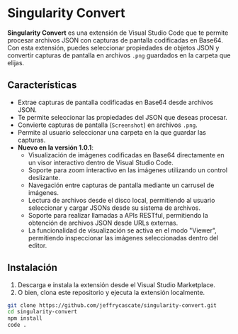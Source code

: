 # Singularity Convert

**Singularity Convert** es una extensión de Visual Studio Code que te permite procesar archivos JSON con capturas de pantalla codificadas en Base64. Con esta extensión, puedes seleccionar propiedades de objetos JSON y convertir capturas de pantalla en archivos `.png` guardados en la carpeta que elijas.

## Características

- Extrae capturas de pantalla codificadas en Base64 desde archivos JSON.
- Te permite seleccionar las propiedades del JSON que deseas procesar.
- Convierte capturas de pantalla (`Screenshot`) en archivos `.png`.
- Permite al usuario seleccionar una carpeta en la que guardar las capturas.
- **Nuevo en la versión 1.0.1**:
  - Visualización de imágenes codificadas en Base64 directamente en un visor interactivo dentro de Visual Studio Code.
  - Soporte para zoom interactivo en las imágenes utilizando un control deslizante.
  - Navegación entre capturas de pantalla mediante un carrusel de imágenes.
  - Lectura de archivos desde el disco local, permitiendo al usuario seleccionar y cargar JSONs desde su sistema de archivos.
  - Soporte para realizar llamadas a APIs RESTful, permitiendo la obtención de archivos JSON desde URLs externas.
  - La funcionalidad de visualización se activa en el modo "Viewer", permitiendo inspeccionar las imágenes seleccionadas dentro del editor.

## Instalación

1. Descarga e instala la extensión desde el Visual Studio Marketplace.
2. O bien, clona este repositorio y ejecuta la extensión localmente.

```bash
git clone https://github.com/jeffrycascate/singularity-convert.git
cd singularity-convert
npm install
code .
